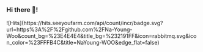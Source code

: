 ### Hi there 👋!

<!--
**Na-Young-Woo/Na-Young-Woo** is a ✨ _special_ ✨ repository because its `README.md` (this file) appears on your GitHub profile.

Here are some ideas to get you started:

- 🔭 I’m currently working on ...
- 🌱 I’m currently learning ...
- 👯 I’m looking to collaborate on ...
- 🤔 I’m looking for help with ...
- 💬 Ask me about ...
- 📫 How to reach me: ...
- 😄 Pronouns: ...
- ⚡ Fun fact: ...
-->

<!-->


![Hits](https://hits.seeyoufarm.com/api/count/incr/badge.svg?url=https%3A%2F%2Fgithub.com%2FNa-Young-Woo&count_bg=%23E4E4E4&title_bg=%232191FF&icon=rabbitmq.svg&icon_color=%23FFFB4C&title=NaYoung-WOO&edge_flat=false)
